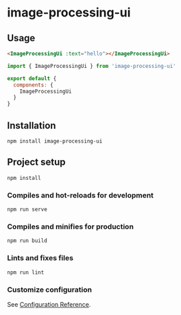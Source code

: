 
# image-processing-ui

## Usage
```HTML
<ImageProcessingUi :text="hello"></ImageProcessingUi>
```
```javascript
import { ImageProcessingUi } from 'image-processing-ui'

export default {
  components: {
    ImageProcessingUi
  }
}
```
## Installation
```
npm install image-processing-ui
```

## Project setup
```
npm install
```

### Compiles and hot-reloads for development
```
npm run serve
```

### Compiles and minifies for production
```
npm run build
```

### Lints and fixes files
```
npm run lint
```

### Customize configuration
See [Configuration Reference](https://cli.vuejs.org/config/).
